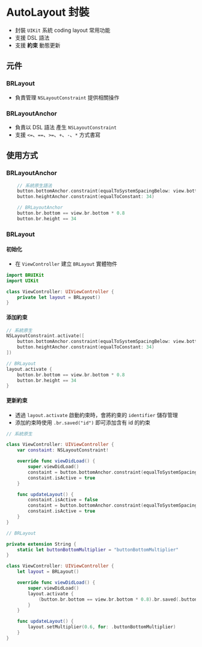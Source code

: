 # AutoLayout 封裝

- 封裝 `UIKit` 系統 coding layout 常用功能
- 支援 DSL 語法
- 支援 __約束__ 動態更新

## 元件

### BRLayout

- 負責管理 `NSLayoutConstraint` 提供相關操作

### BRLayoutAnchor

- 負責以 DSL 語法 產生 `NSLayoutConstraint`
- 支援 `<=`、`==`、`>=`、`+`、`-`、`*`  方式書寫

## 使用方式

### BRLayoutAnchor

``` swift
    // 系統原生語法
    button.bottomAnchor.constraint(equalToSystemSpacingBelow: view.bottomAnchor, multiplier: 0.8)
    button.heightAnchor.constraint(equalToConstant: 34)

    // BRLayoutAnchor
    button.br.bottom == view.br.bottom * 0.8
    button.br.height == 34
```

### BRLayout

#### 初始化

- 在 `ViewController` 建立 `BRLayout` 實體物件

``` swift
import BRUIKit
import UIKit

class ViewController: UIViewController {
    private let layout = BRLayout()
}
```

#### 添加約束

``` swift
// 系統原生
NSLayoutConstraint.activate([
    button.bottomAnchor.constraint(equalToSystemSpacingBelow: view.bottomAnchor, multiplier: 0.8),
    button.heightAnchor.constraint(equalToConstant: 34)
])

// BRLayout
layout.activate {
    button.br.bottom == view.br.bottom * 0.8
    button.br.height == 34
}
```

#### 更新約束

- 透過 `layout.activate` 啟動約束時，會將約束的 `identifier` 儲存管理
- 添加約束時使用 `.br.saved("id")` 即可添加含有 id 的約束
    
``` swift
// 系統原生

class ViewController: UIViewController {
    var constaint: NSLayoutConstraint!

    override func viewDidLoad() {
        super.viewDidLoad()
        constaint = button.bottomAnchor.constraint(equalToSystemSpacingBelow: view.bottomAnchor, multiplier: 0.8)
        constaint.isActive = true
    }

    func updateLayout() {
        constaint.isActive = false
        constaint = button.bottomAnchor.constraint(equalToSystemSpacingBelow: view.bottomAnchor, multiplier: 0.6)
        constaint.isActive = true
    }
}

// BRLayout

private extension String {
    static let buttonBottomMultiplier = "buttonBottomMultiplier"
}

class ViewController: UIViewController {
    let layout = BRLayout()

    override func viewDidLoad() {
        super.viewDidLoad()
        layout.activate {
            (button.br.bottom == view.br.bottom * 0.8).br.saved(.buttonBottomMultiplier)
        }
    }

    func updateLayout() {
        layout.setMultiplier(0.6, for: .buttonBottomMultiplier)
    }
}
```